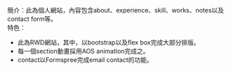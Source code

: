 簡介：此為個人網站，內容包含about、experience、skill、works、notes以及contact form等。<br>
特色：
<ul>
  <li>此為RWD網站，其中，以bootstrap以及flex box完成大部分排版。</li>
  <li>每一個section動畫採用AOS animation完成之。</li>
  <li>contact以Formspree完成email contact的功能。</li>
</ul>


